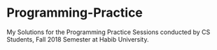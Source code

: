 # Programming-Practice
My Solutions for the Programming Practice Sessions conducted by CS Students, Fall 2018 Semester at Habib University.
